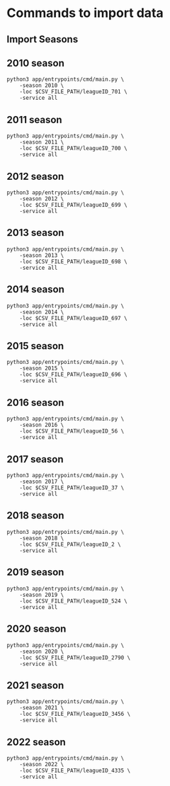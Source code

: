 # Commands to import data

## Import Seasons
## 2010 season
```
python3 app/entrypoints/cmd/main.py \
    -season 2010 \
    -loc $CSV_FILE_PATH/leagueID_701 \
    -service all
```

## 2011 season
```
python3 app/entrypoints/cmd/main.py \
    -season 2011 \
    -loc $CSV_FILE_PATH/leagueID_700 \
    -service all
```

## 2012 season
```
python3 app/entrypoints/cmd/main.py \
    -season 2012 \
    -loc $CSV_FILE_PATH/leagueID_699 \
    -service all
```

## 2013 season
```
python3 app/entrypoints/cmd/main.py \
    -season 2013 \
    -loc $CSV_FILE_PATH/leagueID_698 \
    -service all
```

## 2014 season
```
python3 app/entrypoints/cmd/main.py \
    -season 2014 \
    -loc $CSV_FILE_PATH/leagueID_697 \
    -service all
```

## 2015 season
```
python3 app/entrypoints/cmd/main.py \
    -season 2015 \
    -loc $CSV_FILE_PATH/leagueID_696 \
    -service all
```

## 2016 season
```
python3 app/entrypoints/cmd/main.py \
    -season 2016 \
    -loc $CSV_FILE_PATH/leagueID_56 \
    -service all
```

## 2017 season
```
python3 app/entrypoints/cmd/main.py \
    -season 2017 \
    -loc $CSV_FILE_PATH/leagueID_37 \
    -service all
```

## 2018 season
```
python3 app/entrypoints/cmd/main.py \
    -season 2018 \
    -loc $CSV_FILE_PATH/leagueID_2 \
    -service all
```

## 2019 season
```
python3 app/entrypoints/cmd/main.py \
    -season 2019 \
    -loc $CSV_FILE_PATH/leagueID_524 \
    -service all
```

## 2020 season
```
python3 app/entrypoints/cmd/main.py \
    -season 2020 \
    -loc $CSV_FILE_PATH/leagueID_2790 \
    -service all
```

## 2021 season
```
python3 app/entrypoints/cmd/main.py \
    -season 2021 \
    -loc $CSV_FILE_PATH/leagueID_3456 \
    -service all
```

## 2022 season
```
python3 app/entrypoints/cmd/main.py \
    -season 2022 \
    -loc $CSV_FILE_PATH/leagueID_4335 \
    -service all
```



